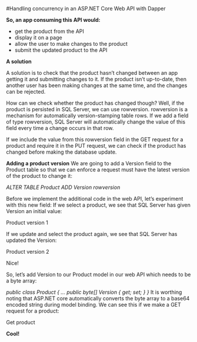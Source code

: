 #Handling concurrency in an ASP.NET Core Web API with Dapper

**So, an app consuming this API would:**

- get the product from the API
- display it on a page
- allow the user to make changes to the product
- submit the updated product to the API

**A solution**

A solution is to check that the product hasn’t changed between an app getting it and submitting changes to it. If the product isn’t up-to-date, then another user has been making changes at the same time, and the changes can be rejected.

How can we check whether the product has changed though? Well, if the product is persisted in SQL Server, we can use rowversion. rowversion is a mechanism for automatically version-stamping table rows. If we add a field of type rowversion, SQL Server will automatically change the value of this field every time a change occurs in that row.

If we include the value from this rowversion field in the GET request for a product and require it in the PUT request, we can check if the product has changed before making the database update.

**Adding a product version**
We are going to add a Version field to the Product table so that we can enforce a request must have the latest version of the product to change it:

_ALTER TABLE Product
ADD Version rowversion_

Before we implement the additional code in the web API, let’s experiment with this new field:
If we select a product, we see that SQL Server has given Version an initial value:

Product version 1

If we update and select the product again, we see that SQL Server has updated the Version:

Product version 2

Nice!

So, let’s add Version to our Product model in our web API which needs to be a byte array:

_public class Product
{
  ...
  public byte[] Version { get; set; }
}_
It is worthing noting that ASP.NET core automatically converts the byte array to a base64 encoded string during model binding. We can see this if we make a GET request for a product:

Get product

**Cool!**
